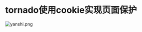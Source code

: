 
# tornado使用cookie实现页面保护
![yanshi.png](https://github.com/lannyma/tornado_cookie/raw/master/media/yanshis.gif)